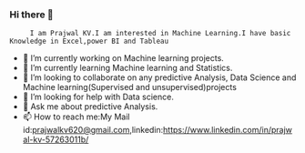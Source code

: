 ### Hi there 👋
         I am Prajwal KV.I am interested in Machine Learning.I have basic Knowledge in Excel,power BI and Tableau

- 🔭 I’m currently working on Machine learning projects.
- 🌱 I’m currently learning Machine learning and Statistics.
- 👯 I’m looking to collaborate on any predictive Analysis, Data Science and Machine learning(Supervised and unsupervised)projects
- 🤔 I’m looking for help with Data science.
- 💬 Ask me about predictive Analysis.
- 📫 How to reach me:My Mail id:prajwalkv620@gmail.com,linkedin:https://www.linkedin.com/in/prajwal-kv-57263011b/

